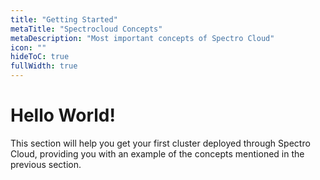 ```yaml
---
title: "Getting Started"
metaTitle: "Spectrocloud Concepts"
metaDescription: "Most important concepts of Spectro Cloud"
icon: ""
hideToC: true
fullWidth: true
---
```


# Hello World!

This section will help you get your first cluster deployed through Spectro Cloud, providing you with an example of the concepts mentioned in the previous section.
